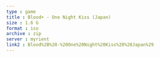 ```yaml
---
type : game
title : Blood+ - One Night Kiss (Japan)
size : 1.6 G
format : iso
archive : zip
server : myrient
link2 : Blood%2B%20-%20One%20Night%20Kiss%20%28Japan%29
---
```

